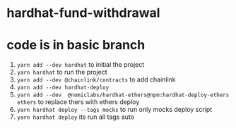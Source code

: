 # hardhat-fund-withdrawal
# code is in basic branch

1)  ``` yarn add --dev hardhat ``` to initial the project
2)  ``` yarn hardhat ``` to run the project
3)  ``` yarn add --dev @chainlink/contracts ``` to add chainlink
4)  ``` yarn add --dev hardhat-deploy ```
5)  ``` yarn add --dev  @nomiclabs/hardhat-ethers@npm:hardhat-deploy-ethers ethers ``` to replace thers with ethers deploy
6)  ``` yarn hardhat deploy --tags mocks ``` to run only mocks deploy script
7)  ``` yarn hardhat deploy ``` its run all tags auto
